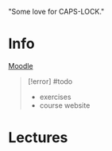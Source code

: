 
"Some love for CAPS-LOCK."

# Info
[Moodle](https://moodle-app2.let.ethz.ch/course/view.php?id=24995)

> [!error] #todo 
> - exercises
> - course website

# Lectures


